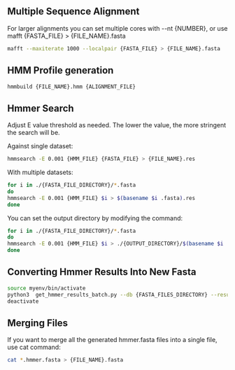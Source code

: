 ## Multiple Sequence Alignment

For larger alignments you can set multiple cores with --nt {NUMBER}, or use mafft {FASTA_FILE} > {FILE_NAME}.fasta

```bash
mafft --maxiterate 1000 --localpair {FASTA_FILE} > {FILE_NAME}.fasta
```

## HMM Profile generation

```bash
hmmbuild {FILE_NAME}.hmm {ALIGNMENT_FILE}
```

## Hmmer Search

Adjust E value threshold as needed. The lower the value, the more stringent the search will be.

Against single dataset: 
```bash
hmmsearch -E 0.001 {HMM_FILE} {FASTA_FILE} > {FILE_NAME}.res
```

With multiple datasets:
```bash
for i in ./{FASTA_FILE_DIRECTORY}/*.fasta
do
hmmsearch -E 0.001 {HMM_FILE} $i > $(basename $i .fasta).res
done
```

You can set the output directory by modifying the command:
```bash
for i in ./{FASTA_FILE_DIRECTORY}/*.fasta
do
hmmsearch -E 0.001 {HMM_FILE} $i > ./{OUTPUT_DIRECTORY}/$(basename $i .fasta).res
done
```


## Converting Hmmer Results Into New Fasta

```bash
source myenv/bin/activate
python3  get_hmmer_results_batch.py --db {FASTA_FILES_DIRECTORY} --results {RESULTS_FILES_DIRECTORY} --output_dir {OUTPUT_FASTA_FILES_DIRESTORY}
deactivate
```

## Merging Files

If you want to merge all the generated hmmer.fasta files into a single file, use cat command:
```bash
cat *.hmmer.fasta > {FILE_NAME}.fasta
```
